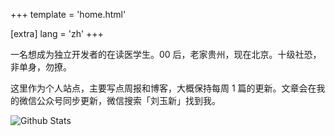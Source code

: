 +++
template = 'home.html'

[extra]
lang = 'zh'
+++

一名想成为独立开发者的在读医学生。00 后，老家贵州，现在北京。十级社恐，非单身，勿撩。

这里作为个人站点，主要写点周报和博客，大概保持每周 1 篇的更新。文章会在我的微信公众号同步更新，微信搜索「刘玉新」找到我。

<img align="left" src="https://github-readme-stats.vercel.app/api?username=gvenusleo&show_icons=true&locale=cn" alt="Github Stats"/>
